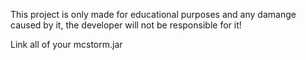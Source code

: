 This project is only made for educational purposes and any damange caused by it, the developer will not be responsible for it!


Link all of your mcstorm.jar
